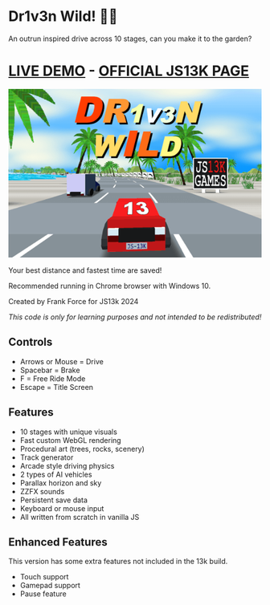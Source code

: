 # Dr1v3n Wild! 🚗🌴

An outrun inspired drive across 10 stages, can you make it to the garden?

# [LIVE DEMO](https://killedbyapixel.github.io/Drive13K) - [OFFICIAL JS13K PAGE](https://dev.js13kgames.com/2024/games/dr1v3n-wild)

![DR1V3N WILD - A JS13k Game by Frank Force](/screenshot.png)

Your best distance and fastest time are saved!

Recommended running in Chrome browser with Windows 10.

Created by Frank Force for JS13k 2024

*This code is only for learning purposes and not intended to be redistributed!*

## Controls

- Arrows or Mouse = Drive
- Spacebar = Brake
- F = Free Ride Mode
- Escape = Title Screen

## Features

- 10 stages with unique visuals
- Fast custom WebGL rendering
- Procedural art (trees, rocks, scenery)
- Track generator
- Arcade style driving physics
- 2 types of AI vehicles
- Parallax horizon and sky
- ZZFX sounds
- Persistent save data
- Keyboard or mouse input
- All written from scratch in vanilla JS

## Enhanced Features

This version has some extra features not included in the 13k build.

- Touch support
- Gamepad support
- Pause feature
